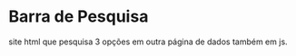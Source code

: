 <h1> Barra de Pesquisa </h1>
<p> site html que pesquisa 3 opções em outra página de dados também em js. </p>
